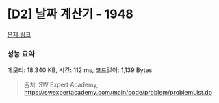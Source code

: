 # [D2] 날짜 계산기 - 1948 

[문제 링크](https://swexpertacademy.com/main/code/problem/problemDetail.do?contestProbId=AV5PnnU6AOsDFAUq) 

### 성능 요약

메모리: 18,340 KB, 시간: 112 ms, 코드길이: 1,139 Bytes



> 출처: SW Expert Academy, https://swexpertacademy.com/main/code/problem/problemList.do